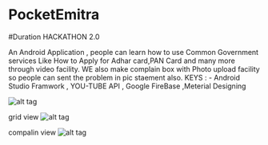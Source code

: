 


# PocketEmitra


#Duration HACKATHON 2.0 


An Android Application , people can learn how to use Common Government services Like How to Apply for Adhar card,PAN Card and many more through video facility. WE also make complain box with Photo upload facility
so people can sent the problem in pic staement also.
KEYS : - Android Studio Framwork , YOU-TUBE API , Google FireBase ,Meterial Designing 


![alt tag](https://user-images.githubusercontent.com/25060629/36833584-ef224b8c-1d55-11e8-81c7-f9cb12337390.png)


grid view 
![alt tag](https://user-images.githubusercontent.com/25060629/36833688-4973ebcc-1d56-11e8-921f-53b9c1fd6475.png)

compalin view 
![alt tag](https://user-images.githubusercontent.com/25060629/36834061-9a572580-1d57-11e8-8caa-cfc2a2557809.png)
